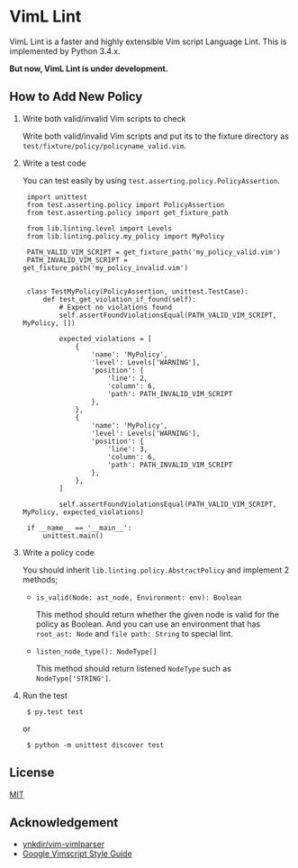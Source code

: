 VimL Lint
=========

VimL Lint is a faster and highly extensible Vim script Language Lint.
This is implemented by Python 3.4.x.

**But now, VimL Lint is under development.**


How to Add New Policy
---------------------

1. Write both valid/invalid Vim scripts to check

	Write both valid/invalid Vim scripts and put its to the fixture directory as `test/fixture/policy/policyname_valid.vim`.


2. Write a test code

	You can test easily by using `test.asserting.policy.PolicyAssertion`.

		import unittest
		from test.asserting.policy import PolicyAssertion
		from test.asserting.policy import get_fixture_path

		from lib.linting.level import Levels
		from lib.linting.policy.my_policy import MyPolicy

		PATH_VALID_VIM_SCRIPT = get_fixture_path('my_policy_valid.vim')
		PATH_INVALID_VIM_SCRIPT = get_fixture_path('my_policy_invalid.vim')


		class TestMyPolicy(PolicyAssertion, unittest.TestCase):
			def test_get_violation_if_found(self):
				# Expect no violations found
				self.assertFoundViolationsEqual(PATH_VALID_VIM_SCRIPT, MyPolicy, [])

				expected_violations = [
					{
						'name': 'MyPolicy',
						'level': Levels['WARNING'],
						'position': {
							'line': 2,
							'column': 6,
							'path': PATH_INVALID_VIM_SCRIPT
						},
					},
					{
						'name': 'MyPolicy',
						'level': Levels['WARNING'],
						'position': {
							'line': 3,
							'column': 6,
							'path': PATH_INVALID_VIM_SCRIPT
						},
					},
				]

				self.assertFoundViolationsEqual(PATH_VALID_VIM_SCRIPT, MyPolicy, expected_violations)

		if __name__ == '__main__':
			unittest.main()

3. Write a policy code

	You should inherit `lib.linting.policy.AbstractPolicy` and implement 2 methods;

	 * `is_valid(Node: ast_node, Environment: env): Boolean`

		This method should return whether the given node is valid for the policy as Boolean.
		And you can use an environment that has `root_ast: Node` and `file path: String` to
		special lint.

	 * `listen_node_type(): NodeType[]`

		This method should return listened `NodeType` such as `NodeType['STRING']`.

4. Run the test

		$ py.test test

	or

		$ python -m unittest discover test


License
-------

[MIT](http://orgachem.mit-license.org/)


Acknowledgement
---------------

* [ynkdir/vim-vimlparser](https://github.com/ynkdir/vim-vimlparser)
* [Google Vimscript Style Guide](http://google-styleguide.googlecode.com/svn/trunk/vimscriptguide.xml?showone=Catching_Exceptions#Catching_Exceptions)
